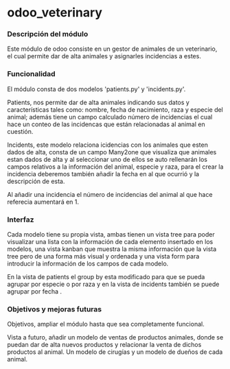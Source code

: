 # odoo_veterinary

### Descripción del módulo

Este módulo de odoo consiste en un gestor de animales de un veterinario, el cual permite dar de alta animales y asignarles incidencias a estes.

### Funcionalidad

El módulo consta de dos modelos 'patients.py' y 'incidents.py'.

Patients, nos permite dar de alta animales indicando sus datos y características tales como: nombre, fecha de nacimiento, raza y especie del animal; además tiene un campo calculado número de incidencias el cual hace un conteo de las incidencas que están relacionadas al animal en cuestión.

Incidents, este modelo relaciona icidencias con los animales que esten dados de alta, consta de un campo Many2one que visualiza que animales estan dados de alta y al seleccionar uno de ellos se auto rellenarán los campos relativos a la información del animal, especie y raza, para el crear la incidencia deberemos también añadir la fecha en al que ocurrió y la descripción de esta. 

Al añadir una incidencia el número de incidencias del animal al que hace referecia aumentará en 1.

### Interfaz

Cada modelo tiene su propia vista, ambas tienen un vista tree para poder visualizar una lista con la información de cada elemento insertado en los modelos, una vista kanban que muestra la misma información que la vista tree pero de una forma más visual y ordenada y una vista form para introducir la información de los campos de cada modelo.

En la vista de patients el group by esta modificado para que se pueda agrupar por especie o por raza y en la vista de incidents también se puede agrupar por fecha .

### Objetivos y mejoras futuras

Objetivos, ampliar el módulo hasta que sea completamente funcional.

Vista a futuro, añadir un modelo de ventas de productos animales, donde se puedan dar de alta nuevos productos y relacionar la venta de dichos productos al animal. Un modelo de cirugías y un modelo de dueños de cada animal.
